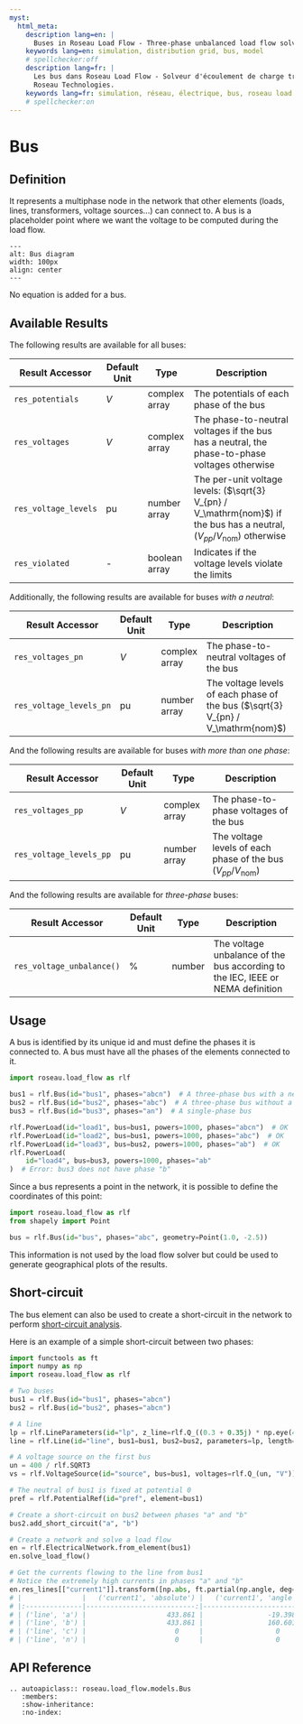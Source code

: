 ```yaml
---
myst:
  html_meta:
    description lang=en: |
      Buses in Roseau Load Flow - Three-phase unbalanced load flow solver in a Python API by Roseau Technologies.
    keywords lang=en: simulation, distribution grid, bus, model
    # spellchecker:off
    description lang=fr: |
      Les bus dans Roseau Load Flow - Solveur d'écoulement de charge triphasé et déséquilibré dans une API Python par
      Roseau Technologies.
    keywords lang=fr: simulation, réseau, électrique, bus, roseau load flow, modèle
    # spellchecker:on
---
```


# Bus

## Definition

It represents a multiphase node in the network that other elements (loads, lines, transformers, voltage sources...) can
connect to. A bus is a placeholder point where we want the voltage to be computed during the load flow.

```{image} /_static/Bus.svg
---
alt: Bus diagram
width: 100px
align: center
---
```

No equation is added for a bus.

## Available Results

The following results are available for all buses:

| Result Accessor      | Default Unit  | Type          | Description                                                                                                                       |
| -------------------- | ------------- | ------------- | --------------------------------------------------------------------------------------------------------------------------------- |
| `res_potentials`     | $V$           | complex array | The potentials of each phase of the bus                                                                                           |
| `res_voltages`       | $V$           | complex array | The phase-to-neutral voltages if the bus has a neutral, the phase-to-phase voltages otherwise                                     |
| `res_voltage_levels` | $\mathrm{pu}$ | number array  | The per-unit voltage levels: ($\sqrt{3} V_{pn} / V_\mathrm{nom}$) if the bus has a neutral, ($V_{pp} / V_\mathrm{nom}$) otherwise |
| `res_violated`       | -             | boolean array | Indicates if the voltage levels violate the limits                                                                                |

Additionally, the following results are available for buses _with a neutral_:

| Result Accessor         | Default Unit  | Type          | Description                                                                      |
| ----------------------- | ------------- | ------------- | -------------------------------------------------------------------------------- |
| `res_voltages_pn`       | $V$           | complex array | The phase-to-neutral voltages of the bus                                         |
| `res_voltage_levels_pn` | $\mathrm{pu}$ | number array  | The voltage levels of each phase of the bus ($\sqrt{3} V_{pn} / V_\mathrm{nom}$) |

And the following results are available for buses _with more than one phase_:

| Result Accessor         | Default Unit  | Type          | Description                                                             |
| ----------------------- | ------------- | ------------- | ----------------------------------------------------------------------- |
| `res_voltages_pp`       | $V$           | complex array | The phase-to-phase voltages of the bus                                  |
| `res_voltage_levels_pp` | $\mathrm{pu}$ | number array  | The voltage levels of each phase of the bus ($V_{pp} / V_\mathrm{nom}$) |

And the following results are available for _three-phase_ buses:

| Result Accessor           | Default Unit | Type   | Description                                                                    |
| ------------------------- | ------------ | ------ | ------------------------------------------------------------------------------ |
| `res_voltage_unbalance()` | $\%$         | number | The voltage unbalance of the bus according to the IEC, IEEE or NEMA definition |

## Usage

A bus is identified by its unique id and must define the phases it is connected to. A bus must have all the phases of
the elements connected to it.

```python
import roseau.load_flow as rlf

bus1 = rlf.Bus(id="bus1", phases="abcn")  # A three-phase bus with a neutral
bus2 = rlf.Bus(id="bus2", phases="abc")  # A three-phase bus without a neutral
bus3 = rlf.Bus(id="bus3", phases="an")  # A single-phase bus

rlf.PowerLoad(id="load1", bus=bus1, powers=1000, phases="abcn")  # OK
rlf.PowerLoad(id="load2", bus=bus1, powers=1000, phases="abc")  # OK
rlf.PowerLoad(id="load3", bus=bus2, powers=1000, phases="ab")  # OK
rlf.PowerLoad(
    id="load4", bus=bus3, powers=1000, phases="ab"
)  # Error: bus3 does not have phase "b"
```

Since a bus represents a point in the network, it is possible to define the coordinates of this point:

```python
import roseau.load_flow as rlf
from shapely import Point

bus = rlf.Bus(id="bus", phases="abc", geometry=Point(1.0, -2.5))
```

This information is not used by the load flow solver but could be used to generate geographical plots of the results.

## Short-circuit

The bus element can also be used to create a short-circuit in the network to perform
[short-circuit analysis](../usage/Short_Circuit.md).

Here is an example of a simple short-circuit between two phases:

```python
import functools as ft
import numpy as np
import roseau.load_flow as rlf

# Two buses
bus1 = rlf.Bus(id="bus1", phases="abcn")
bus2 = rlf.Bus(id="bus2", phases="abcn")

# A line
lp = rlf.LineParameters(id="lp", z_line=rlf.Q_((0.3 + 0.35j) * np.eye(4), "ohm/km"))
line = rlf.Line(id="line", bus1=bus1, bus2=bus2, parameters=lp, length=rlf.Q_(1, "km"))

# A voltage source on the first bus
un = 400 / rlf.SQRT3
vs = rlf.VoltageSource(id="source", bus=bus1, voltages=rlf.Q_(un, "V"))

# The neutral of bus1 is fixed at potential 0
pref = rlf.PotentialRef(id="pref", element=bus1)

# Create a short-circuit on bus2 between phases "a" and "b"
bus2.add_short_circuit("a", "b")

# Create a network and solve a load flow
en = rlf.ElectricalNetwork.from_element(bus1)
en.solve_load_flow()

# Get the currents flowing to the line from bus1
# Notice the extremely high currents in phases "a" and "b"
en.res_lines[["current1"]].transform([np.abs, ft.partial(np.angle, deg=True)])
# |               |   ('current1', 'absolute') |   ('current1', 'angle') |
# |:--------------|---------------------------:|------------------------:|
# | ('line', 'a') |                    433.861 |                -19.3987 |
# | ('line', 'b') |                    433.861 |                160.601  |
# | ('line', 'c') |                      0     |                  0      |
# | ('line', 'n') |                      0     |                  0      |
```

## API Reference

```{eval-rst}
.. autoapiclass:: roseau.load_flow.models.Bus
   :members:
   :show-inheritance:
   :no-index:
```
